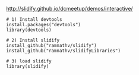http://slidify.github.io/dcmeetup/demos/interactive/  

```{R}
# 1) Install devtools
install.packages("devtools")
library(devtools)

# 2) Install slidify
install_github("ramnathv/slidify")
install_github("ramnathv/slidifyLibraries")

# 3) load slidify
library(slidify)
```
